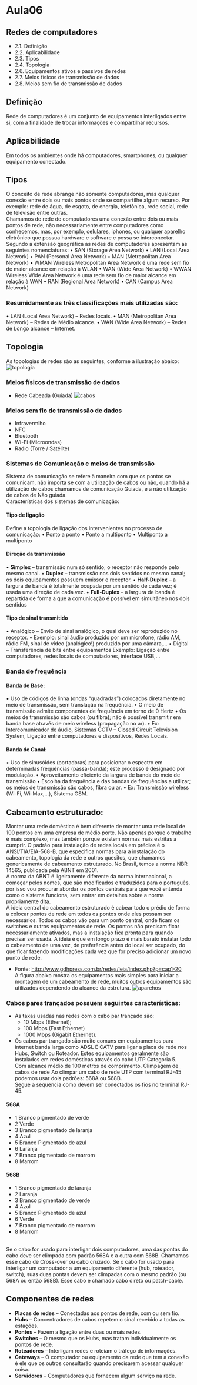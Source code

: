 # Aula06
## Redes de computadores
- 2.1. Definição
- 2.2. Aplicabilidade
- 2.3. Tipos
- 2.4. Topologia
- 2.6. Equipamentos ativos e passivos de redes
- 2.7. Meios físicos de transmissão de dados
- 2.8. Meios sem fio de transmissão de dados

## Definição
Rede de computadores é um conjunto de equipamentos interligados entre si, com a finalidade de trocar informações e compartilhar recursos.
## Aplicabilidade
Em todos os ambientes onde há computadores, smartphones, ou qualquer equipamento conectado.

## Tipos
O conceito de rede abrange não somente computadores, mas qualquer conexão entre dois ou mais pontos onde se compartilhe algum recurso. Por exemplo: rede de água, de esgoto, de energia, telefônica, rede social, rede de televisão entre outras.<br>Chamamos de rede de computadores uma conexão entre dois ou mais pontos de rede, não necessariamente entre computadores como conhecemos, mas, por exemplo, celulares, iphones, ou qualquer aparelho eletrônico que possua hardware e software e possa se interconectar.<br> Segundo a extensão geográfica as redes de computadores apresentam as seguintes nomenclaturas:
• SAN (Storage Area Network)
• LAN (Local Area Network)
• PAN (Personal Area Network)
• MAN (Metropolitan Area Network)
• WMAN Wireless Metropolitan Area Network é uma rede sem fio de maior alcance em relação à WLAN
• WAN (Wide Area Network)
• WWAN Wireless Wide Area Network é uma rede sem fio de maior alcance em relação à WAN
• RAN (Regional Area Network)
• CAN (Campus Area Network)

### Resumidamente as três classificações mais utilizadas são:
• LAN (Local Area Network) – Redes locais.
• MAN (Metropolitan Area Network) – Redes de Médio alcance.
• WAN (Wide Area Network) – Redes de Longo alcance – Internet.

## Topologia
As topologias de redes são as seguintes, conforme a ilustração abaixo:
![topologia](./topologia.png)
### Meios físicos de transmissão de dados
- Rede Cabeada (Guiada)
![cabos](./cabos.png)
### Meios sem fio de transmissão de dados
- Infravermlho
- NFC
- Bluetooth
- Wi-Fi (Microondas)
- Radio (Torre / Satélite)
### Sistemas de Comunicação e meios de transmissão
Sistema de comunicação se refere à maneira com que os pontos se comunicam, não importa se com a utilização de cabos ou não, quando há a utilização de cabos chamamos de comunicação Guiada, e a não utilização de cabos de Não guiada.<br> Características dos sistemas de comunicação:

#### Tipo de ligação
Define a topologia de ligação dos intervenientes no processo de comunicação:
• Ponto a ponto
• Ponto a multiponto
• Multiponto a multiponto
#### Direção da transmissão
• **Simplex** – transmissão num só sentido; o receptor não responde pelo mesmo canal.
• **Duplex** – transmissão nos dois sentidos no mesmo canal; os dois equipamentos possuem emissor e receptor.
• **Half-Duplex** – a largura de banda é totalmente ocupada por um sentido de cada vez; é usada uma direção de cada vez.
• **Full-Duplex** – a largura de banda é repartida de forma a que a comunicação é possível em simultâneo nos dois sentidos
#### Tipo de sinal transmitido
• Analógico – Envio de sinal analógico, o qual deve ser reproduzido no receptor.
• Exemplo: sinal áudio produzido por um microfone, rádio AM, rádio FM, sinal de vídeo (analógico!) produzido por uma câmara,...
• Digital – Transferência de bits entre equipamentos Exemplo: Ligação entre computadores, redes locais de computadores, interface USB,...

### Banda de frequência
#### Banda de Base:
• Uso de códigos de linha (ondas “quadradas”) colocados diretamente no meio de transmissão, sem translação na frequência.
• O meio de transmissão admite componentes de frequência em torno de 0 Hertz
• Os meios de transmissão são cabos (ou fibra); não é possível transmitir em banda
base através de meio wireless (propagação no ar).
• Ex: Intercomunicador de áudio, Sistemas CCTV – Closed Circuit Television System, Ligação entre computadores e dispositivos, Redes Locais.
#### Banda de Canal:
• Uso de sinusóides (portadoras) para posicionar o espectro em determinadas frequências (passa-banda); este processo é designado por modulação.
• Aproveitamento eficiente da largura de banda do meio de transmissão
• Escolha da frequência e das bandas de frequências a utilizar; os meios de transmissão são cabos, fibra ou ar.
• Ex: Transmissão wireless (Wi-Fi, Wi-Max,...), Sistema GSM.

## Cabeamento estruturado:
Montar uma rede doméstica é bem diferente de montar uma rede local de 100 pontos em uma empresa de médio porte. Não apenas porque o trabalho é mais complexo, mas também porque existem normas mais estritas a cumprir. O padrão para instalação de redes locais em prédios é o ANSI/TIA/EIA-568-B, que especifica normas para a  instalação do cabeamento, topologia da rede e outros quesitos, que chamamos  genericamente de cabeamento estruturado. No Brasil, temos a norma NBR 14565, publicada pela ABNT em 2001.<br>A norma da ABNT é ligeiramente diferente da norma internacional, a começar pelos nomes, que são modificados e traduzidos para o português, por isso vou procurar abordar os pontos centrais para que você entenda como o sistema funciona, sem entrar em detalhes sobre a norma propriamente dita.<br> A ideia central do cabeamento estruturado é cabear todo o prédio de forma a colocar pontos de rede em todos os pontos onde eles possam ser necessários. Todos os cabos vão para um ponto central, onde ficam os switches e outros equipamentos de rede. Os pontos não precisam ficar necessariamente ativados, mas a instalação fica pronta para quando precisar ser usada. A ideia é que em longo prazo é mais barato instalar todo o cabeamento de uma vez, de preferência antes do local ser ocupado, do que ficar fazendo modificações cada vez que for preciso adicionar um novo ponto de rede.
- Fonte: http://www.gdhpress.com.br/redes/leia/index.php?p=cap1-20<br>
A figura abaixo mostra os equipamentos mais simples para iniciar a montagem de um cabeamento de rede, muitos outros equipamentos são utilizados dependendo do alcance da estrutura.
![aparehos](./testes.png)

### Cabos pares trançados possuem seguintes características:
- As taxas usadas nas redes com o cabo par trançado são:
    - 10 Mbps (Ethernet);
    -  100 Mbps (Fast Ethernet)
    - 1000 Mbps (Gigabit Ethernet).
- Os cabos par trançado são muito comuns em equipamentos para internet banda larga como ADSL E CATV para ligar a placa de rede nos Hubs, Switch ou Roteador. Estes equipamentos geralmente são instalados em redes domésticas através do cabo UTP Categoria 5.<br>Com alcance médio de 100 metros de comprimento. Climpagem de cabos de rede Ao climpar um cabo de rede UTP com terminal RJ-45 podemos usar dois padrões: 568A ou 568B.<br>Segue a sequencia como devem ser conectados os fios no terminal RJ-45.
#### 568A
- 1 Branco pigmentado de verde
- 2 Verde
- 3 Branco pigmentado de laranja
- 4 Azul
- 5 Branco Pigmentado de azul
- 6 Laranja
- 7 Branco pigmentado de marrom
- 8 Marrom
#### 568B
- 1 Branco pigmentado de laranja
- 2 Laranja
- 3 Branco pigmentado de verde
- 4 Azul
- 5 Branco Pigmentado de azul
- 6 Verde
- 7 Branco pigmentado de marrom
- 8 Marrom

<br>Se o cabo for usado para interligar dois computadores, uma das pontas do cabo deve ser climpada com padrão 568A e a outra com 568B. Chamamos esse cabo de Cross-over ou cabo cruzado. Se o cabo for usado para interligar um computador a um equipamento diferente (hub, roteador, switch), suas duas pontas devem ser climpadas com o mesmo padrão (ou 568A ou então 568B). Esse cabo e chamado cabo direto ou patch-cable.

## Componentes de redes
- **Placas de redes** – Conectadas aos pontos de rede, com ou sem fio.
- **Hubs** – Concentradores de cabos repetem o sinal recebido a todas as estações.
- **Pontes** – Fazem a ligação entre duas ou mais redes.
- **Switches** – O mesmo que os Hubs, mas tratam individualmente os pontos de rede.
- **Roteadores** – Interligam redes e roteiam o tráfego de informações.
- **Gateways** – O computador ou equipamento da rede que tem a conexão é ele que os outros consultarão quando precisarem acessar qualquer coisa.
- **Servidores** – Computadores que fornecem algum serviço na rede.

